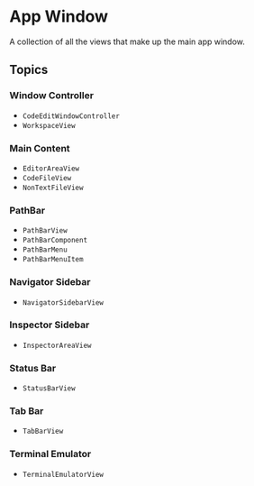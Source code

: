 # App Window

A collection of all the views that make up the main app window.

## Topics

### Window Controller

- ``CodeEditWindowController``
- ``WorkspaceView``

### Main Content

- ``EditorAreaView``
- ``CodeFileView``
- ``NonTextFileView``

### PathBar

- ``PathBarView``
- ``PathBarComponent``
- ``PathBarMenu``
- ``PathBarMenuItem``

### Navigator Sidebar

- ``NavigatorSidebarView``

### Inspector Sidebar

- ``InspectorAreaView``

### Status Bar

- ``StatusBarView``

### Tab Bar

- ``TabBarView``

### Terminal Emulator

- ``TerminalEmulatorView``
